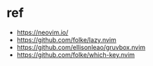 # ref
- https://neovim.io/
- https://github.com/folke/lazy.nvim
- https://github.com/ellisonleao/gruvbox.nvim
- https://github.com/folke/which-key.nvim
